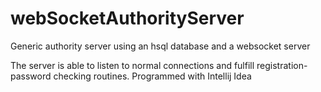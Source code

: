 # webSocketAuthorityServer
Generic authority server using an hsql database and a websocket server

The server is able to listen to normal connections and fulfill registration-password checking routines.
Programmed with Intellij Idea
